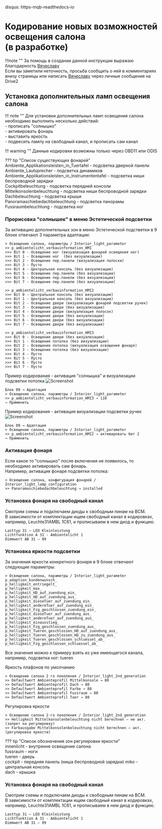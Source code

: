 disqus: https-mqb-readthedocs-io
# Кодирование новых возможностей освещения салона  <br> (в разработке)

!!!note ""
    За помощь в создании данной инструкции выражаю благодарность [Вячеславу](https://www.drive2.ru/users/slavian116)   
    Если вы заметили неточность, просьба сообщить о ней в комментариях внизу страницы или написать [Вячеславу](https://www.drive2.ru/users/slavian116) через личные сообщения на Drive2

## Установка дополнительных ламп освещения салона

!!! note ""
    Для установки дополнительных ламп освещения салона необходимо выполнить несколько действий:  
    - прописать "солнышко"  
    - активировать фонарь  
    - выставить яркость  
    - подвесить лампу на свободный канал, и прописать сам канал  
    
!!! warning ""
    Данные кодировки возможны только через OBD11 или ODIS    
    
??? tip "Список существующих фонарей"
    Ambiente_Applikationsleisten_in_Tuertafel - подсветка дверной панели 
    Ambiente_Lautsprecher - подсветка динамиков  
    Ambiente_Applikationsleisten_in_Instrumententafel - подсветка ниши беспроводной зарядки    
    Cockpitbeleuchtung - подсветка передней консоли  
    Mittelkonsolenbeleuchtung - подсветка ниши беспроводной зарядки  
    Dachbeleuchtung - подсветка крыши  
    Panoramaschiebedachbeleuchtung - подсветка панорамы    
    Fussraumbeleuchtung - подсветка ног  

### Прорисовка "солнышек" в меню Эстетической подсветки

За активацию дополнительных зон в меню Эстетической подстветки в 9 блоке отвечают 3 параметра адаптации:

```
> Освещение салона, параметры / Interior_light_parameter
>> p_ambientelicht_verbauinformation_HMI
>>> Bit 0 - Освещение ног (визуализация фонарей освещения ног) 
>>> Bit 1 - Освещение ног  (без визуализации)
>>> Bit 2 - Освещение пер.панели (визуализация полоски)
>>> Bit 3 - Пусто
>>> Bit 4 - Центральная консоль (без визуализации)
>>> Bit 5 - Освещение пер.панели (без визуализации)
>>> Bit 6 - Освещение пер.панели (без визуализации)
>>> Bit 7 - Освещение пер.панели (без визуализации)

>> p_ambientelicht_verbauinformation_HMI2
>>> Bit 0 - Центральная консоль (без визуализации)
>>> Bit 1 - Центральная консоль (без визуализации)
>>> Bit 2 - Освещение двери (визуализация фонарей подсветки ручек)
>>> Bit 3 - Освещение двери (без визуализации)
>>> Bit 4 - Освещение двери (визуализация полосок)
>>> Bit 5 - Освещение двери (без визуализации)
>>> Bit 6 - Освещение двери (без визуализации)
>>> Bit 7 - Освещение двери (без визуализации)

>> p_ambientelicht_verbauinformation_HMI3
>>> Bit 0 - Освещение двери (без визуализации)
>>> Bit 1 - Освещение потолка (без визуализации)
>>> Bit 2 - Освещение потолка (визуализация освещения фонаря)
>>> Bit 3 - Освещение потолка (без визуализации)
>>> Bit 4 - Пусто
>>> Bit 5 - Пусто
>>> Bit 6 - Пусто
>>> Bit 7 - Пусто
```

Пример кодирования - активация "солнышка" и визуализации подсветки потолка
![Screenshot](../images/dach.PNG)
```
Блок 09 → Адаптация
> Освещение салона, параметры / Interior_light_parameter
>> p_ambientelicht_verbauinformation_HMI3 → 110
→ Применить
```

Пример кодирования - активация визуализации подсветки ручек
![Screenshot](../images/door.png)
```
Блок 09 → Адаптация
> Освещение салона, параметры / Interior_light_parameter
>> p_ambientelicht_verbauinformation_HMI2 → активировать бит 2
→ Применить
```  

### Активация фонаря

Если какое то "солнышко" после включения не появилось, то необходимо активировать сам фонарь.  
Например, активация фонаря подсветки потолка:
```
> Освещение салона, конфигурация фонарей / Interior_light_lamp_configuration
>> Panoramaschiebedachbeleuchtung → installed
```

### Установка фонаря на свободный канал

Смотрим схемы и подключаем диоды к свободным пинам на ВСМ.  
В зависимости от комплектации ищем свободный канал в кодировках, например, Leuchte31AMBL 1C61, и прописываем в нем диод и функцию.  
```
Lasttyp 31 — LED Kleinleistung
Lichtfunktion A 31 - Ambientelicht 1
Dimmwert AB 31 — 99
```
    
### Установка яркости подсветки

За значения яркости конкретного фонаря в 9 блоке отвечают следующие параметры:
```
> Освещение салона, параметры / Interior_light_parameter
p_adaption_kundenwunsch_
p_helligkeit_entriegelt_
p_helligkeit_max_
p_helligkeit_HD_auf_zuendung_ein_
p_helligkeit_HD_auf_zuendung_aus_
p_helligkeit_dieseTuer_auf_zuendung_ein_
p_helligkeit_andereTuer_auf_zuendung_ein_
p_helligkeit_Fzg_geschlossen_zuendung_ein_
p_helligkeit_dieseTuer_auf_zuendung_aus_
p_helligkeit_andereTuer_auf_zuendung_aus_
p_helligkeit_einausstieg_
p_helligkeit_Fzg_geschlossen_zuendung_aus_
p_helligkeit_Tueren_geschlossen_HD_auf_zuendung_aus_
p_helligkeit_Tueren_geschlossen_HD_zu_zuendung_aus_
p_helligkeit_Tueren_geschlossen_schluessel_ab_
p_helligkeit_Fzg_geschlossen_schluessel_ab_
```
Все значения можно к примеру взять из уже имеющегося канала, например, подсветка ног: tueren

Яркость плафонов по умолчанию
```
> Освещение салона 2 го поколения / Interior_light_2nd_generation
>> Defaultwert Ambienteprofil Mittelkonsole → 80
>> Defaultwert Ambienteprofil Dach → 80
>> Defaultwert Ambienteprofil Farbe → 80
>> Defaultwert Ambienteprofil Fussraum → 80
>> Defaultwert Ambienteprofil Tuer → 80
```

Регулировка яркости
```
> Освещение салона 2-го поколения / Interior_light_2nd_generation
>> Helligkeit Mittelkonsolenbeleuchtung nicht berechnen — не акт. (запрет на регулировку)
>> Farbausgabe Mittelkonsolenbeleuchtung nicht berechnen — акт. (регулировка яркости)
```

??? tip "Список обозначения зон регулировки яркости"  
    innenlicht - внутренне освещение салона  
    fussraum - ноги  
    tueren - дверь  
    cockpit - передняя панель (ниша беспроводной зарядки)
    miko - центральная консоль  
    dach - крышка  

### Установка фонаря на свободный канал

Смотрим схемы и подключаем диоды к свободным пинам на ВСМ.  
В зависимости от комплектации ищем свободный канал в кодировках, например, Leuchte31AMBL 1C61, и прописываем в нем диод и функцию.  
```
Lasttyp 31 — LED Kleinleistung
Lichtfunktion A 31 - Ambientelicht 1
Dimmwert AB 31 — 99
```